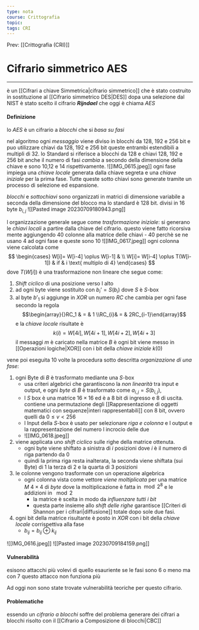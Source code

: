 ```yaml
---
type: nota
course: Crittografia
topic: 
tags: CRI
---
```


Prev: [[Crittografia (CRI)]]

# Cifrario simmetrico AES
---
è un [[Cifrari a chiave Simmetrica|cifrario simmetrico]] che è stato costruito in sostituzione al [[Cifrario simmetrico DES|DES]]
dopa una selezione dal NIST è stato scelto il cifrario *__Rijndael__* che oggi è chiama _AES_

#### Definizione
lo _AES_ è un cifrario a _blocchi_ che si _basa su fasi_

nel algoritmo ogni _messaggio_ viene diviso in blocchi da  128, 192 e 256 bit e puo utilizzare chiavi da 128, 192 e 256 bit queste entrambi estendibili a multipli di 32.
lo Standard si riferisce a blocchi da 128 e chiavi 128, 192 e 256 bit 
anche il numero di fasi _cambia_ a secondo della dimensione della chiave e sono 10,12 e 14 rispettivamente.
![[IMG_0615.jpeg]]
ogni fase impiega una _chiave locale_ generata dalla chiave segreta e una _chiave iniziale_ per la prima fase. Tutte queste sotto chiavi sono generate tramite un processo  di selezione ed espansione.

_blocchi_ e _sottochiavi_ sono organizzati in matrici di dimensione variabile a seconda della dimensione del blocco ma lo standard è $128$ bit. divisi in $16$ byte $b_{i,j}$
![[Pasted image 20230709180943.png]]


l organizzazione generale segue come
_trasformazione iniziale_: 
	si generano le _chiavi locali_ a partire dalla chiave del cifrario. questo viene fatto ricorsiva mente aggiungendo 40 colonne alla matrice delle chiavi
	- $40$ perchè se ne usano $4$ ad ogni fase e queste sono 10	![[IMG_0617.jpeg]]
	  ogni colonna viene calcolata come $$
	\begin{cases}
	 W[i]= W[i-4] \oplus W[i-1] &   \\
	 W[i]= W[i-4] \oplus T(W[i-1]) & if & i \text{ multiplo di 4} 
	\end{cases}
	  $$
	  dove $T(W[i])$ è una trasformazione non lineare che segue come:
   1. _Shift ciclico_ di una posizione verso l alto 
   2. ad ogni byte viene sostituito con $b_{i}’=S(b_{i})$ dove $S$ è $S$-box 
   3. al byte $b’_{1}$ si aggiunge in _XOR_ un numero _RC_ che cambia per ogni fase secondo la regola $$\begin{array}{}RC_1 & = & 1 \\RC_{i}& = & 2RC_{i-1}\end{array}$$
	  e la _chiave locale_ risultate è$$
	  k(i)=W[4i],W[4i+1],W[4i+2],W[4i+3]
	  $$
	il messaggi $m$ è caricato nella matrice $B$ è ogni bit viene messo in [[Operazioni logiche|XOR]]  con i bit della _chiave iniziale_ $k(0)$

vene poi eseguita 10 volte la procedura sotto descritta
_organizazione di una fase_:
1. ogni Byte di $B$ è trasformato mediante una $S$-box
	- usa criteri algebrici che garantiscono la _non linearità_ tra input e output, e ogni _byte_  di $B$ è trasformato come $a_{i,j} = S(b_{i,j})$, 
	- l $S$ box è una matrice $16 \times 16$ ed è a 8 bit di ingresso e 8 di uscita. contiene una permutazione degli  [[Rappresentazione di oggetti matematici con sequenze|interi rappresentabili]] con 8 bit, ovvero quelli da $0\leq v < 256$ 
	- l Input della $S$-box è usato per selezionare _riga e colonna_ e l output e la rappresentazione del numero l incrocio delle due
	- ![[IMG_0618.jpeg]]
2. viene applicata uno _shift ciclico_ sulle righe della matrice ottenuta.
	- ogni byte viene shiftato a sinistra di $i$ posizioni dove $i$ è il numero di riga partendo da 0
	- quindi la prima riga resta inalterata, la seconda viene shiftata (sui Byte) di 1 la terza di 2 e la quarta di 3 posizioni
3. le colonne vengono trasformate con un operazione algebrica
	- ogni colonna vista come vettore _viene moltiplicata_ per una matrice $M$ $4 \times 4$ di _byte_ dove la moltiplicazione è fatta in$\mod 2^{8}$ e le addizioni in $\mod  2$
		- la matrice è scelta in modo da _influenzare tutti i bit_
		- questa parte insieme allo _shift delle righe_ garantisce [[Criteri di Shannon per i cifrari|diffusione]] totale dopo sole due fasi.
4.  ogni bit della matrice risultante è posto in _XOR_ con i bit della _chiave locale_ corrispettiva alla fase
	-  $b_{ij} = b_{ij} \oplus k_{ij}$

![[IMG_0616.jpeg]]
![[Pasted image 20230709184159.png]]
#### Vulnerabilità
esisono attacchi più volevi di quello esauriente se le fasi sono 6 o meno ma con 7  questo attacco non funziona più

Ad oggi non sono state trovate vulnerabilità teoriche per questo cifrario.

#### Problematiche
essendo un _cifrario a blocchi_ soffre del problema generare dei cifrari a blocchi risolto con il [[Cifrario a Composizione di blocchi|CBC]]

